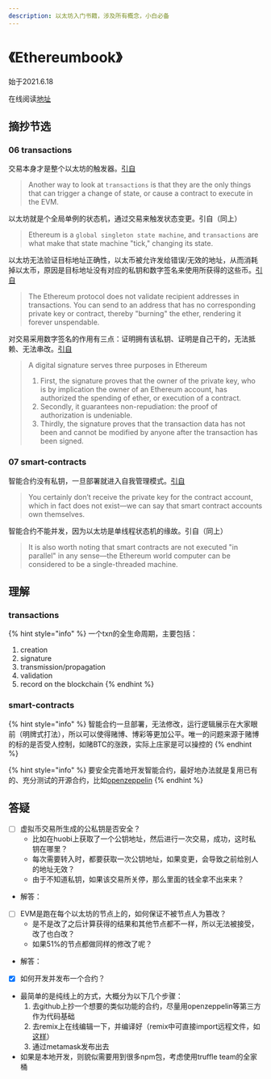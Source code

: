 ```yaml
---
description: 以太坊入门书籍，涉及所有概念，小白必备
---
```


# 《Ethereumbook》

始于2021.6.18

在线阅读[地址](https://github.com/ethereumbook/ethereumbook)

## 摘抄节选

### 06 transactions

交易本身才是整个以太坊的触发器。[引自](https://github.com/ethereumbook/ethereumbook/blob/develop/06transactions.asciidoc#transactions)

> Another way to look at `transactions` is that they are the only things that can trigger a change of state, or cause a contract to execute in the EVM.

以太坊就是个全局单例的状态机，通过交易来触发状态变更。引自（同上）

> Ethereum is a `global singleton state machine`, and `transactions` are what make that state machine "tick," changing its state.

以太坊无法验证目标地址正确性，以太币被允许发给错误/无效的地址，从而消耗掉以太币，原因是目标地址没有对应的私钥和数字签名来使用所获得的这些币。[引自](https://github.com/ethereumbook/ethereumbook/blob/develop/06transactions.asciidoc#transaction-recipient)

> The Ethereum protocol does not validate recipient addresses in transactions. You can send to an address that has no corresponding private key or contract, thereby "burning" the ether, rendering it forever unspendable.

对交易采用数字签名的作用有三点：证明拥有该私钥、证明是自己干的，无法抵赖、无法串改。[引自](https://github.com/ethereumbook/ethereumbook/blob/develop/06transactions.asciidoc#the-elliptic-curve-digital-signature-algorithm)

> A digital signature serves three purposes in Ethereum
>
> 1. First, the signature proves that the owner of the private key, who is by implication the owner of an Ethereum account, has authorized the spending of ether, or execution of a contract. 
> 2. Secondly, it guarantees non-repudiation: the proof of authorization is undeniable.
> 3. Thirdly, the signature proves that the transaction data has not been and cannot be modified by anyone after the transaction has been signed.

### 07 smart-contracts

智能合约没有私钥，一旦部署就进入自我管理模式。[引自](https://github.com/ethereumbook/ethereumbook/blob/develop/07smart-contracts-solidity.asciidoc#life-cycle-of-a-smart-contract)

> You certainly don’t receive the private key for the contract account, which in fact does not exist—we can say that smart contract accounts own themselves.

智能合约不能并发，因为以太坊是单线程状态机的缘故。引自（同上）

> It is also worth noting that smart contracts are not executed "in parallel" in any sense—the Ethereum world computer can be considered to be a single-threaded machine.

## 理解

### transactions

{% hint style="info" %}
一个txn的全生命周期，主要包括：

1. creation
2. signature
3. transmission/propagation
4. validation
5. record on the blockchain
{% endhint %}

### smart-contracts

{% hint style="info" %}
智能合约一旦部署，无法修改，运行逻辑展示在大家眼前（明牌式打法），所以可以使得赌博、博彩等更加公平。唯一的问题来源于赌博的标的是否受人控制，如赌BTC的涨跌，实际上庄家是可以操控的
{% endhint %}

{% hint style="info" %}
要安全完善地开发智能合约，最好地办法就是复用已有的、充分测试的开源合约，比如[openzeppelin](https://openzeppelin.com/contracts/)
{% endhint %}

## 答疑

* [ ] 虚拟币交易所生成的公私钥是否安全？
  * 比如在huobi上获取了一个公钥地址，然后进行一次交易，成功，这时私钥在哪里？
  * 每次需要转入时，都要获取一次公钥地址，如果变更，会导致之前给别人的地址无效？
  * 由于不知道私钥，如果该交易所关停，那么里面的钱全拿不出来来？
* 解答：



* [ ] EVM是跑在每个以太坊的节点上的，如何保证不被节点人为篡改？
  * 是不是改了之后计算获得的结果和其他节点都不一样，所以无法被接受，改了也白改？
  * 如果51%的节点都做同样的修改了呢？
* 解答：



* [x] 如何开发并发布一个合约？
* 最简单的是纯线上的方式，大概分为以下几个步骤：
  1. 去github上抄一个想要的类似功能的合约，尽量用openzeppelin等第三方作为代码基础
  2. 去remix上在线编辑一下，并编译好（remix中可直接import远程文件，如[这样](https://github.com/OpenZeppelin/openzeppelin-contracts/contracts/access/Ownable.sol)）
  3. 通过metamask发布出去
* 如果是本地开发，则貌似需要用到很多npm包，考虑使用truffle team的全家桶

